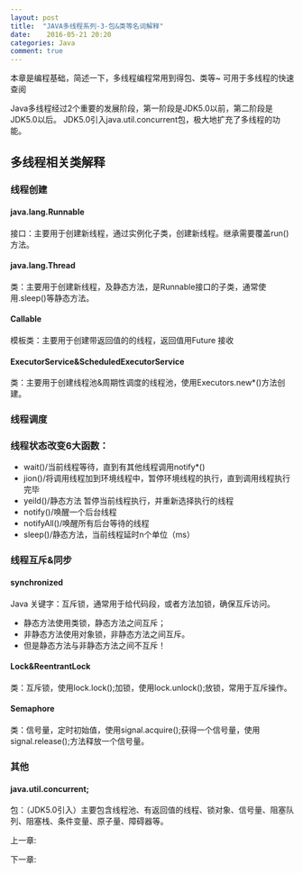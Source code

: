 ```yaml
---
layout: post
title:  "JAVA多线程系列-3-包&类等名词解释"
date:    2016-05-21 20:20
categories: Java
comment: true
---
```


本章是编程基础，简述一下，多线程编程常用到得包、类等~ 可用于多线程的快速查阅

Java多线程经过2个重要的发展阶段，第一阶段是JDK5.0以前，第二阶段是JDK5.0以后。
JDK5.0引入java.util.concurrent包，极大地扩充了多线程的功能。


## 多线程相关类解释

### 线程创建

#### java.lang.Runnable
接口：主要用于创建新线程，通过实例化子类，创建新线程。继承需要覆盖run()方法。

#### java.lang.Thread
类：主要用于创建新线程，及静态方法，是Runnable接口的子类，通常使用.sleep()等静态方法。

#### Callable
模板类：主要用于创建带返回值的的线程，返回值用Future 接收

#### ExecutorService&ScheduledExecutorService
类：主要用于创建线程池&周期性调度的线程池，使用Executors.new*()方法创建。

### 线程调度

### 线程状态改变6大函数：

 * wait()/当前线程等待，直到有其他线程调用notify*()
 * jion()/将调用线程加到环境线程中，暂停环境线程的执行，直到调用线程执行完毕
 * yeild()/静态方法 暂停当前线程执行，并重新选择执行的线程
 * notify()/唤醒一个后台线程
 * notifyAll()/唤醒所有后台等待的线程
 * sleep()/静态方法，当前线程延时n个单位（ms）



### 线程互斥&同步

#### synchronized

Java 关键字：互斥锁，通常用于给代码段，或者方法加锁，确保互斥访问。

 * 静态方法使用类锁，静态方法之间互斥；
 * 非静态方法使用对象锁，非静态方法之间互斥。
 * 但是静态方法与非静态方法之间不互斥！

#### Lock&ReentrantLock

类：互斥锁，使用lock.lock();加锁，使用lock.unlock();放锁，常用于互斥操作。

#### Semaphore

类：信号量，定时初始值，使用signal.acquire();获得一个信号量，使用signal.release();方法释放一个信号量。

### 其他

#### java.util.concurrent;
包：（JDK5.0引入）主要包含线程池、有返回值的线程、锁对象、信号量、阻塞队列、阻塞栈、条件变量、原子量、障碍器等。




上一章: []()

下一章: []()



